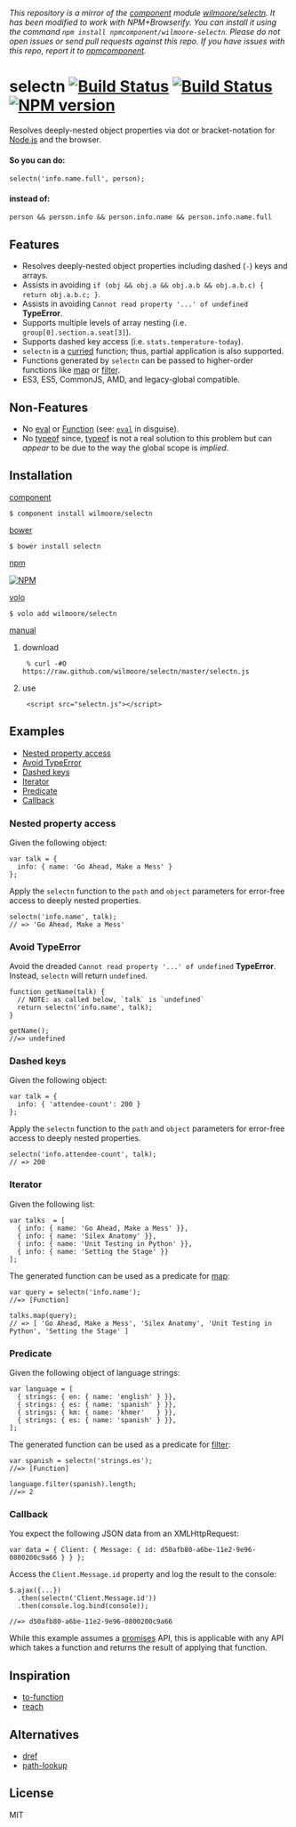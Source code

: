 *This repository is a mirror of the [component](http://component.io) module [wilmoore/selectn](http://github.com/wilmoore/selectn). It has been modified to work with NPM+Browserify. You can install it using the command `npm install npmcomponent/wilmoore-selectn`. Please do not open issues or send pull requests against this repo. If you have issues with this repo, report it to [npmcomponent](https://github.com/airportyh/npmcomponent).*
# selectn [![Build Status](https://travis-ci.org/wilmoore/selectn.png?branch=master)](https://travis-ci.org/wilmoore/selectn) [![Build Status](https://david-dm.org/wilmoore/selectn.png)](https://david-dm.org/wilmoore/selectn) [![NPM version](https://badge.fury.io/js/selectn.png)](http://badge.fury.io/js/selectn)

  Resolves deeply-nested object properties via dot or bracket-notation for [Node.js][] and the browser.

#### So you can do:

    selectn('info.name.full', person);

#### instead of:

    person && person.info && person.info.name && person.info.name.full

## Features

  - Resolves deeply-nested object properties including dashed (`-`) keys and arrays.
  - Assists in avoiding `if (obj && obj.a && obj.a.b && obj.a.b.c) { return obj.a.b.c; }`.
  - Assists in avoiding `Cannot read property '...' of undefined` **TypeError**.
  - Supports multiple levels of array nesting (i.e. `group[0].section.a.seat[3]`).
  - Supports dashed key access (i.e. `stats.temperature-today`).
  - `selectn` is a [curried][curry] function; thus, partial application is also supported.
  - Functions generated by `selectn` can be passed to higher-order functions like [map][map] or [filter][filter].
  - ES3, ES5, CommonJS, AMD, and legacy-global compatible.

## Non-Features

  - No [eval][] or [Function][] (see: [`eval`][note] in disguise).
  - No [typeof][] since, [typeof][] is not a real solution to this problem but can _appear_ to be due to the way the global scope is _implied_.

## Installation

[component](http://component.io/wilmoore/selectn)

    $ component install wilmoore/selectn

[bower](http://sindresorhus.com/bower-components/)

    $ bower install selectn

[npm](https://npmjs.org/package/selectn)

[![NPM](https://nodei.co/npm/selectn.png?downloads=true)](https://nodei.co/npm/selectn/)

[volo](http://volojs.org)

    $ volo add wilmoore/selectn

[manual][]

1. download

        % curl -#O https://raw.github.com/wilmoore/selectn/master/selectn.js

2. use

        <script src="selectn.js"></script>

## Examples

- [Nested property access](#nested-property-access)
- [Avoid TypeError](#avoid-typeerror)
- [Dashed keys](#dashed-keys)
- [Iterator](#iterator)
- [Predicate](#predicate)
- [Callback](#callback)

### Nested property access

Given the following object:

    var talk = {
      info: { name: 'Go Ahead, Make a Mess' }
    };

Apply the `selectn` function to the `path` and `object` parameters for error-free access to deeply nested properties.

    selectn('info.name', talk);
    // => 'Go Ahead, Make a Mess'

### Avoid TypeError

Avoid the dreaded `Cannot read property '...' of undefined` **TypeError**. Instead, `selectn` will return `undefined`.

    function getName(talk) {
      // NOTE: as called below, `talk` is `undefined`
      return selectn('info.name', talk);
    }

    getName();
    //=> undefined

### Dashed keys

Given the following object:

    var talk = {
      info: { 'attendee-count': 200 }
    };

Apply the `selectn` function to the `path` and `object` parameters for error-free access to deeply nested properties.

    selectn('info.attendee-count', talk);
    // => 200

### Iterator

Given the following list:

    var talks  = [
      { info: { name: 'Go Ahead, Make a Mess' }},
      { info: { name: 'Silex Anatomy' }},
      { info: { name: 'Unit Testing in Python' }},
      { info: { name: 'Setting the Stage' }}
    ];

The generated function can be used as a predicate for [map][]:

    var query = selectn('info.name');
    //=> [Function]

    talks.map(query);
    // => [ 'Go Ahead, Make a Mess', 'Silex Anatomy', 'Unit Testing in Python', 'Setting the Stage' ]

### Predicate

Given the following object of language strings:

    var language = [
      { strings: { en: { name: 'english' } }},
      { strings: { es: { name: 'spanish' } }},
      { strings: { km: { name: 'khmer'   } }},
      { strings: { es: { name: 'spanish' } }},
    ];

The generated function can be used as a predicate for [filter][]:

    var spanish = selectn('strings.es');
    //=> [Function]

    language.filter(spanish).length;
    //=> 2

### Callback

You expect the following JSON data from an XMLHttpRequest:

    var data = { Client: { Message: { id: d50afb80-a6be-11e2-9e96-0800200c9a66 } } };

Access the `Client.Message.id` property and log the result to the console:

    $.ajax({...})
      .then(selectn('Client.Message.id'))
      .then(console.log.bind(console));

    //=> d50afb80-a6be-11e2-9e96-0800200c9a66

While this example assumes a [promises][] API, this is applicable with any API which takes a function and returns the result of applying that function.

## Inspiration

- [to-function][]
- [reach][]

## Alternatives

- [dref][]
- [path-lookup][]


## License

  MIT

[to-function]: https://github.com/component/to-function
[reach]:       https://github.com/spumko/hoek#reachobj-chain
[curry]:       http://benalman.com/news/2012/09/partial-application-in-javascript/#currying
[dref]:        https://github.com/crcn/dref.js
[path-lookup]: https://github.com/yields/path-lookup
[Function]:    https://developer.mozilla.org/en-US/docs/JavaScript/Reference/Global_Objects/Function
[eval]:        https://developer.mozilla.org/en-US/docs/JavaScript/Reference/Global_Objects/eval
[note]:        https://developer.mozilla.org/en-US/docs/JavaScript/Reference/Operators/Member_Operators#Note_on_eval
[typeof]:      https://developer.mozilla.org/en-US/docs/JavaScript/Reference/Operators/typeof
[promises]:    http://promises-aplus.github.io/promises-spec/
[map]:         https://developer.mozilla.org/en-US/docs/Web/JavaScript/Reference/Global_Objects/Array/map
[filter]:      https://developer.mozilla.org/en-US/docs/Web/JavaScript/Reference/Global_Objects/Array/filter
[manual]:      http://yuiblog.com/blog/2006/06/01/global-domination/
[Node.js]:     http://nodejs.org

